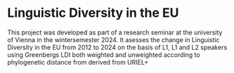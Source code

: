 # Linguistic Diversity in the EU

This project was developed as part of a research seminar at the university of Vienna in the wintersemester 2024. It asesses the change in Linguistic Diversity in the EU from 2012 to 2024 on the basis of L1, L1 and L2 speakers using Greenbergs LDI both weighted and unweighted according to phylogenetic distance from derived from URIEL+

